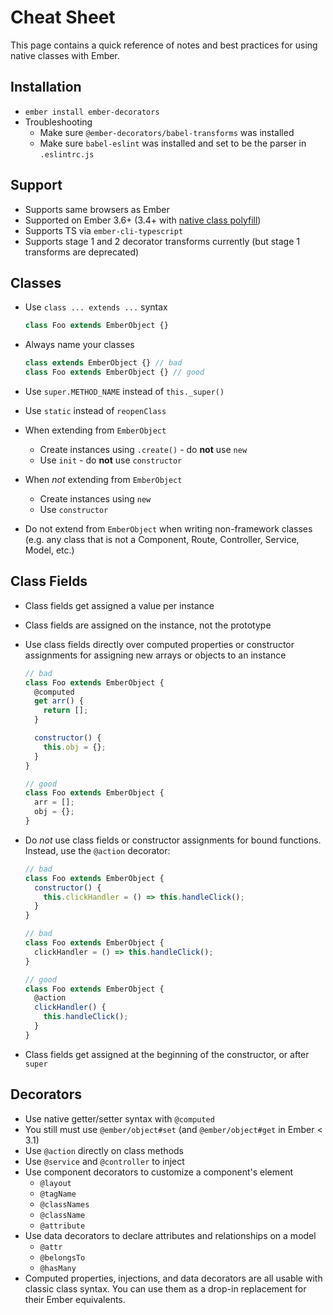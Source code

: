 # Cheat Sheet

This page contains a quick reference of notes and best practices for using
native classes with Ember.

## Installation

* `ember install ember-decorators`
* Troubleshooting
  * Make sure `@ember-decorators/babel-transforms` was installed
  * Make sure `babel-eslint` was installed and set to be the parser in
  `.eslintrc.js`

## Support

* Supports same browsers as Ember
* Supported on Ember 3.6+ (3.4+ with [native class
  polyfill](https://github.com/pzuraq/ember-native-class-polyfill))
* Supports TS via `ember-cli-typescript`
* Supports stage 1 and 2 decorator transforms currently (but stage 1 transforms
  are deprecated)

## Classes

* Use `class ... extends ...` syntax

  ```js
  class Foo extends EmberObject {}
  ```

* Always name your classes

  ```js
  class extends EmberObject {} // bad
  class Foo extends EmberObject {} // good
  ```

* Use `super.METHOD_NAME` instead of `this._super()`
* Use `static` instead of `reopenClass`
* When extending from `EmberObject`
  * Create instances using `.create()` - do **not** use `new`
  * Use `init` - do **not** use `constructor`
* When _not_ extending from `EmberObject`
  * Create instances using `new`
  * Use `constructor`
* Do not extend from `EmberObject` when writing non-framework classes (e.g. any
  class that is not a Component, Route, Controller, Service, Model, etc.)

## Class Fields

* Class fields get assigned a value per instance
* Class fields are assigned on the instance, not the prototype
* Use class fields directly over computed properties or constructor assignments
  for assigning new arrays or objects to an instance

  ```js
  // bad
  class Foo extends EmberObject {
    @computed
    get arr() {
      return [];
    }

    constructor() {
      this.obj = {};
    }
  }

  // good
  class Foo extends EmberObject {
    arr = [];
    obj = {};
  }
  ```
* Do _not_ use class fields or constructor assignments for bound functions.
  Instead, use the `@action` decorator:

  ```js
  // bad
  class Foo extends EmberObject {
    constructor() {
      this.clickHandler = () => this.handleClick();
    }
  }

  // bad
  class Foo extends EmberObject {
    clickHandler = () => this.handleClick();
  }

  // good
  class Foo extends EmberObject {
    @action
    clickHandler() {
      this.handleClick();
    }
  }
  ```

* Class fields get assigned at the beginning of the constructor, or after
  `super`

## Decorators

* Use native getter/setter syntax with `@computed`
* You still must use `@ember/object#set` (and `@ember/object#get` in
  Ember < 3.1)
* Use `@action` directly on class methods
* Use `@service` and `@controller` to inject
* Use component decorators to customize a component's element
  * `@layout`
  * `@tagName`
  * `@classNames`
  * `@className`
  * `@attribute`
* Use data decorators to declare attributes and relationships on a model
  * `@attr`
  * `@belongsTo`
  * `@hasMany`
* Computed properties, injections, and data decorators are all usable with
  classic class syntax. You can use them as a drop-in replacement for their
  Ember equivalents.
